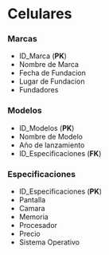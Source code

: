 # Celulares

### Marcas 
- ID_Marca (**__PK__**)
- Nombre de Marca 
- Fecha de Fundacion
- Lugar de Fundacion 
- Fundadores  

### Modelos
- ID_Modelos (**__PK__**)
- Nombre de Modelo
- Año de lanzamiento
- ID_Especificaciones (**__FK__**)


### Especificaciones
- ID_Especificaciones (**__PK__**)
- Pantalla
- Camara
- Memoria 
- Procesador 
- Precio 
- Sistema Operativo

